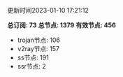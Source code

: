更新时间2023-01-10 17:21:12

**总订阅: 73**
**总节点: 1379**
**有效节点: 456**
- trojan节点: 106
- v2ray节点: 157
- ss节点: 191
- ssr节点: 2
